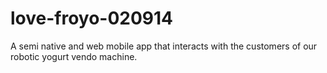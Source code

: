 love-froyo-020914
=================

A semi native and web mobile app that interacts with the customers of our robotic yogurt vendo machine.
